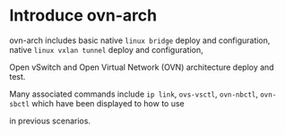 # Introduce ovn-arch

ovn-arch includes basic native `linux bridge` deploy and configuration, native `linux vxlan tunnel` deploy and configuration, 

Open vSwitch and Open Virtual Network (OVN) architecture deploy and test.

Many associated commands include `ip link`, `ovs-vsctl`, `ovn-nbctl`, `ovn-sbctl` which have been displayed to how to use 

in previous scenarios.
